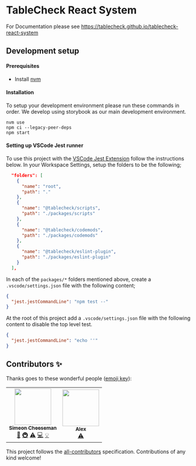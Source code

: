 # TableCheck React System

For Documentation please see https://tablecheck.github.io/tablecheck-react-system

## Development setup

#### Prerequisites

- Install [nvm](https://github.com/nvm-sh/nvm)

#### Installation

To setup your development environment please run these commands in order. We develop using storybook as our main development environment.

```shell
nvm use
npm ci --legacy-peer-deps
npm start
```

#### Setting up VSCode Jest runner

To use this project with the [VSCode Jest Extension](https://marketplace.visualstudio.com/items?itemName=Orta.vscode-jest) follow the instructions below.
In your Workspace Settings, setup the folders to be the following;

```json
  "folders": [
    {
      "name": "root",
      "path": "."
    },
    {
      "name": "@tablecheck/scripts",
      "path": "./packages/scripts"
    },
    {
      "name": "@tablecheck/codemods",
      "path": "./packages/codemods"
    },
    {
      "name": "@tablecheck/eslint-plugin",
      "path": "./packages/eslint-plugin"
    }
  ],
```

In each of the `packages/*` folders mentioned above, create a `.vscode/settings.json` file with the following content;

```json
{
  "jest.jestCommandLine": "npm test --"
}
```

At the root of this project add a `.vscode/settings.json` file with the following content to disable the top level test.

```json
{
  "jest.jestCommandLine": "echo ''"
}
```

## Contributors ✨

Thanks goes to these wonderful people ([emoji key](https://allcontributors.org/docs/en/emoji-key)):

<!-- ALL-CONTRIBUTORS-LIST:START - Do not remove or modify this section -->
<!-- prettier-ignore-start -->
<!-- markdownlint-disable -->
<table>
  <tr>
    <td align="center"><a href="https://github.com/SimeonC"><img src="https://avatars.githubusercontent.com/u/1085899?v=4?s=100" width="100px;" alt=""/><br /><sub><b>Simeon Cheeseman</b></sub></a><br /><a href="https://github.com/tablecheck/@tablecheck/tablecheck-react-system/commits?author=SimeonC" title="Documentation">📖</a> <a href="#infra-SimeonC" title="Infrastructure (Hosting, Build-Tools, etc)">🚇</a> <a href="https://github.com/tablecheck/@tablecheck/tablecheck-react-system/commits?author=SimeonC" title="Tests">⚠️</a> <a href="https://github.com/tablecheck/@tablecheck/tablecheck-react-system/commits?author=SimeonC" title="Code">💻</a> <a href="#example-SimeonC" title="Examples">💡</a></td>
    <td align="center"><a href="https://github.com/SashaShostyr"><img src="https://avatars.githubusercontent.com/u/19342294?v=4?s=100" width="100px;" alt=""/><br /><sub><b>Alex</b></sub></a><br /><a href="https://github.com/tablecheck/@tablecheck/tablecheck-react-system/commits?author=SashaShostyr" title="Tests">⚠️</a></td>
  </tr>
</table>

<!-- markdownlint-restore -->
<!-- prettier-ignore-end -->

<!-- ALL-CONTRIBUTORS-LIST:END -->

This project follows the [all-contributors](https://github.com/all-contributors/all-contributors) specification. Contributions of any kind welcome!
